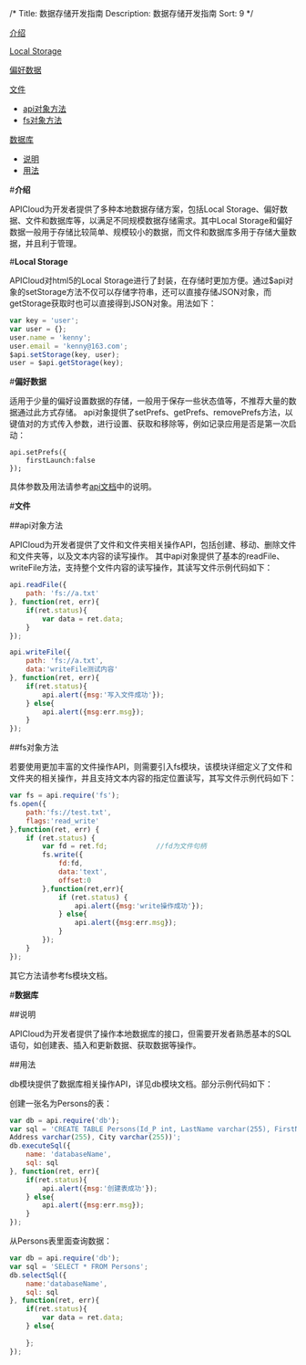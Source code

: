 /*
Title: 数据存储开发指南
Description: 数据存储开发指南
Sort: 9
*/


[介绍](#1)

[Local Storage](#2)

[偏好数据](#3)

[文件](#4)	
- [api对象方法](#5)
- [fs对象方法](#6)

[数据库](#7)
- [说明](#8)
- [用法](#9)

#**介绍**<div id="1"></div>

APICloud为开发者提供了多种本地数据存储方案，包括Local Storage、偏好数据、文件和数据库等，以满足不同规模数据存储需求。其中Local Storage和偏好数据一般用于存储比较简单、规模较小的数据，而文件和数据库多用于存储大量数据，并且利于管理。

#**Local Storage**<div id="2"></div>

APICloud对html5的Local Storage进行了封装，在存储时更加方便。通过$api对象的setStorage方法不仅可以存储字符串，还可以直接存储JSON对象，而getStorage获取时也可以直接得到JSON对象。用法如下：

```js
var key = 'user';
var user = {};
user.name = 'kenny';
user.email = 'kenny@163.com';
$api.setStorage(key, user);
user = $api.getStorage(key);
```

#**偏好数据**<div id="3"></div>

适用于少量的偏好设置数据的存储，一般用于保存一些状态值等，不推荐大量的数据通过此方式存储。
api对象提供了setPrefs、getPrefs、removePrefs方法，以键值对的方式传入参数，进行设置、获取和移除等，例如记录应用是否是第一次启动：

    api.setPrefs({
    	firstLaunch:false
    });

具体参数及用法请参考[api文档](/端API/api)中的说明。

#**文件**<div id="4"></div>

##api对象方法<div id="5"></div>

APICloud为开发者提供了文件和文件夹相关操作API，包括创建、移动、删除文件和文件夹等，以及文本内容的读写操作。
其中api对象提供了基本的readFile、writeFile方法，支持整个文件内容的读写操作，其读写文件示例代码如下：

```js
api.readFile({
	path: 'fs://a.txt'
}, function(ret, err){
	if(ret.status){
		var data = ret.data;
	}
});

api.writeFile({
	path: 'fs://a.txt',
	data:'writeFile测试内容'
}, function(ret, err){
	if(ret.status){
		api.alert({msg:'写入文件成功'});
	} else{
		api.alert({msg:err.msg});
	}
});
```

##fs对象方法<div id="6"></div>

若要使用更加丰富的文件操作API，则需要引入fs模块，该模块详细定义了文件和文件夹的相关操作，并且支持文本内容的指定位置读写，其写文件示例代码如下：

```js
var fs = api.require('fs');
fs.open({
	path:'fs://test.txt',
	flags:'read_write'
},function(ret, err) {
	if (ret.status) {
		var fd = ret.fd;			//fd为文件句柄
		fs.write({
			fd:fd,
			data:'text',
			offset:0
		},function(ret,err){
			if (ret.status) {
				api.alert({msg:'write操作成功'});
			} else{
				api.alert({msg:err.msg});
			}
		});
	}
});
```

其它方法请参考fs模块文档。

#**数据库**<div id="7"></div>

##说明<div id="8"></div>

APICloud为开发者提供了操作本地数据库的接口，但需要开发者熟悉基本的SQL语句，如创建表、插入和更新数据、获取数据等操作。

##用法<div id="9"></div>

db模块提供了数据库相关操作API，详见db模块文档。部分示例代码如下：

创建一张名为Persons的表：

```js
var db = api.require('db');
var sql = 'CREATE TABLE Persons(Id_P int, LastName varchar(255), FirstName varchar(255),
Address varchar(255), City varchar(255))';
db.executeSql({
	name: 'databaseName',
	sql: sql
}, function(ret, err){
	if(ret.status){
		api.alert({msg:'创建表成功'});
    } else{
		api.alert({msg:err.msg});
    }
});
```
	
从Persons表里面查询数据：

```js
var db = api.require('db');
var sql = 'SELECT * FROM Persons';
db.selectSql({
	name:'databaseName',
	sql: sql
}, function(ret, err){
	if(ret.status){
		var data = ret.data;	
	} else{
		
	};
});
```